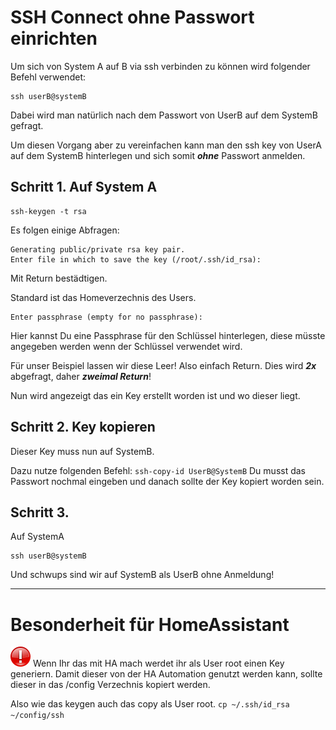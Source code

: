 # SSH Connect ohne Passwort einrichten

Um sich von System A auf B via ssh verbinden zu können wird folgender Befehl verwendet:
```
ssh userB@systemB
```
Dabei wird man natürlich nach dem Passwort von UserB auf dem SystemB gefragt.

Um diesen Vorgang aber zu vereinfachen kann man den ssh key von UserA auf dem SystemB hinterlegen und sich somit ***ohne*** Passwort anmelden.

## Schritt 1. Auf System A

```
ssh-keygen -t rsa
```
Es folgen einige Abfragen:

```
Generating public/private rsa key pair.
Enter file in which to save the key (/root/.ssh/id_rsa):
```

Mit Return bestädtigen. 

Standard ist das Homeverzechnis des Users.


```
Enter passphrase (empty for no passphrase):
```
Hier kannst Du eine Passphrase für den Schlüssel hinterlegen, diese müsste angegeben werden wenn der Schlüssel verwendet wird. 

Für unser Beispiel lassen wir diese Leer! Also einfach Return. Dies wird ***2x*** abgefragt, daher ***zweimal Return***!

Nun wird angezeigt das ein Key erstellt worden ist und wo dieser liegt.

## Schritt 2. Key kopieren

Dieser Key muss nun auf SystemB.

Dazu nutze folgenden Befehl:
`ssh-copy-id UserB@SystemB`
Du musst das Passwort nochmal eingeben und danach sollte der Key kopiert worden sein.


## Schritt 3.


Auf SystemA
```
ssh userB@systemB
```
Und schwups sind wir auf SystemB als UserB ohne Anmeldung!

---

# Besonderheit für HomeAssistant
<img src="Images/important.png" width="32px"> 
Wenn Ihr das mit HA mach werdet ihr als User root einen Key generiern. Damit dieser von der HA Automation genutzt werden kann, sollte dieser in das /config Verzechnis kopiert werden.

Also wie das keygen auch das copy als User root.
`cp ~/.ssh/id_rsa ~/config/ssh`
